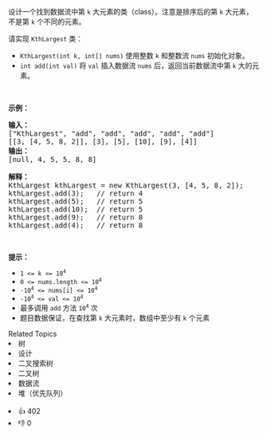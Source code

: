 <p>设计一个找到数据流中第 <code>k</code> 大元素的类（class）。注意是排序后的第 <code>k</code> 大元素，不是第 <code>k</code> 个不同的元素。</p>

<p>请实现 <code>KthLargest</code>&nbsp;类：</p>

<ul> 
 <li><code>KthLargest(int k, int[] nums)</code> 使用整数 <code>k</code> 和整数流 <code>nums</code> 初始化对象。</li> 
 <li><code>int add(int val)</code> 将 <code>val</code> 插入数据流 <code>nums</code> 后，返回当前数据流中第 <code>k</code> 大的元素。</li> 
</ul>

<p>&nbsp;</p>

<p><strong>示例：</strong></p>

<pre>
<strong>输入：</strong>
["KthLargest", "add", "add", "add", "add", "add"]
[[3, [4, 5, 8, 2]], [3], [5], [10], [9], [4]]
<strong>输出：</strong>
[null, 4, 5, 5, 8, 8]

<strong>解释：</strong>
KthLargest kthLargest = new KthLargest(3, [4, 5, 8, 2]);
kthLargest.add(3);   // return 4
kthLargest.add(5);   // return 5
kthLargest.add(10);  // return 5
kthLargest.add(9);   // return 8
kthLargest.add(4);   // return 8
</pre>

<p>&nbsp;</p> 
<strong>提示：</strong>

<ul> 
 <li><code>1 &lt;= k &lt;= 10<sup>4</sup></code></li> 
 <li><code>0 &lt;= nums.length &lt;= 10<sup>4</sup></code></li> 
 <li><code>-10<sup>4</sup> &lt;= nums[i] &lt;= 10<sup>4</sup></code></li> 
 <li><code>-10<sup>4</sup> &lt;= val &lt;= 10<sup>4</sup></code></li> 
 <li>最多调用 <code>add</code> 方法 <code>10<sup>4</sup></code> 次</li> 
 <li>题目数据保证，在查找第 <code>k</code> 大元素时，数组中至少有 <code>k</code> 个元素</li> 
</ul>

<div><div>Related Topics</div><div><li>树</li><li>设计</li><li>二叉搜索树</li><li>二叉树</li><li>数据流</li><li>堆（优先队列）</li></div></div><br><div><li>👍 402</li><li>👎 0</li></div>